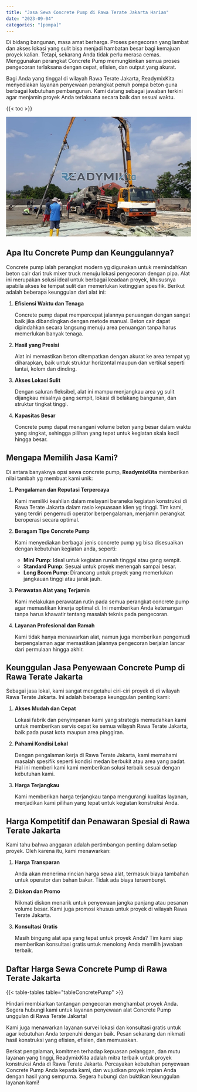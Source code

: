 ```yaml
---
title: "Jasa Sewa Concrete Pump di Rawa Terate Jakarta Harian"
date: "2023-09-04"
categories: "[pompa]"
---
```


Di bidang bangunan, masa amat berharga. Proses pengecoran yang lambat dan akses lokasi yang sulit bisa menjadi hambatan besar bagi kemajuan proyek kalian. Tetapi, sekarang Anda tidak perlu merasa cemas. Menggunakan perangkat Concrete Pump memungkinkan semua proses pengecoran terlaksana dengan cepat, efisien, dan output yang akurat.

Bagi Anda yang tinggal di wilayah Rawa Terate Jakarta, ReadymixKita menyediakan layanan penyewaan perangkat penuh pompa beton guna berbagai kebutuhan pembangunan. Kami datang sebagai jawaban terkini agar menjamin proyek Anda terlaksana secara baik dan sesuai waktu.

{{< toc >}}

![Jasa Sewa Concrete Pump di Rawa Terate Jakarta Harian](/images/pompa/sewa-pompa-10.jpg)

## Apa Itu Concrete Pump dan Keunggulannya?

Concrete pump ialah perangkat modern yg digunakan untuk memindahkan beton cair dari truk mixer truck menuju lokasi pengecoran dengan pipa. Alat ini merupakan solusi ideal untuk berbagai keadaan proyek, khususnya apabila akses ke tempat sulit dan memerlukan ketinggian spesifik. Berikut adalah beberapa keunggulan dari alat ini:

1. **Efisiensi Waktu dan Tenaga**

   Concrete pump dapat mempercepat jalannya penuangan dengan sangat baik jika dibandingkan dengan metode manual. Beton cair dapat dipindahkan secara langsung menuju area penuangan tanpa harus memerlukan banyak tenaga.

2. **Hasil yang Presisi**

   Alat ini memastikan beton ditempatkan dengan akurat ke area tempat yg diharapkan, baik untuk struktur horizontal maupun dan vertikal seperti lantai, kolom dan dinding.

3. **Akses Lokasi Sulit**

   Dengan saluran fleksibel, alat ini mampu menjangkau area yg sulit dijangkau misalnya gang sempit, lokasi di belakang bangunan, dan struktur tingkat tinggi.

4. **Kapasitas Besar**

   Concrete pump dapat menangani volume beton yang besar dalam waktu yang singkat, sehingga pilihan yang tepat untuk kegiatan skala kecil hingga besar.

## Mengapa Memilih Jasa Kami?

Di antara banyaknya opsi sewa concrete pump, **ReadymixKita** memberikan nilai tambah yg membuat kami unik:

1. **Pengalaman dan Reputasi Terpercaya**

   Kami memiliki keahlian dalam melayani beraneka kegiatan konstruksi di Rawa Terate Jakarta dalam rasio kepuasaan klien yg tinggi. Tim kami, yang terdiri pengemudi operator berpengalaman, menjamin perangkat beroperasi secara optimal.

2. **Beragam Tipe Concrete Pump**

   Kami menyediakan berbagai jenis concrete pump yg bisa disesuaikan dengan kebutuhan kegiatan anda, seperti:
   - **Mini Pump**: Ideal untuk kegiatan rumah tinggal atau gang sempit.
   - **Standard Pump**: Sesuai untuk proyek menengah sampai besar.
   - **Long Boom Pump**: Dirancang untuk proyek yang memerlukan jangkauan tinggi atau jarak jauh.

3. **Perawatan Alat yang Terjamin**

   Kami melakukan perawatan rutin pada semua perangkat concrete pump agar memastikan kinerja optimal di. Ini memberikan Anda ketenangan tanpa harus khawatir tentang masalah teknis pada pengecoran.

4. **Layanan Profesional dan Ramah**

   Kami tidak hanya menawarkan alat, namun juga memberikan pengemudi berpengalaman agar memastikan jalannya pengecoran berjalan lancar dari permulaan hingga akhir.

## Keunggulan Jasa Penyewaan Concrete Pump di Rawa Terate Jakarta

Sebagai jasa lokal, kami sangat mengetahui ciri-ciri proyek di di wilayah Rawa Terate Jakarta. Ini adalah beberapa keunggulan penting kami:

1. **Akses Mudah dan Cepat**

   Lokasi fabrik dan penyimpanan kami yang strategis memudahkan kami untuk memberikan servis cepat ke semua wilayah Rawa Terate Jakarta, baik pada pusat kota maupun area pinggiran.

2. **Pahami Kondisi Lokal**

   Dengan pengalaman kerja di Rawa Terate Jakarta, kami memahami masalah spesifik seperti kondisi medan berbukit atau area yang padat. Hal ini memberi kami kami memberikan solusi terbaik sesuai dengan kebutuhan kami.

3. **Harga Terjangkau**

   Kami memberikan harga terjangkau tanpa mengurangi kualitas layanan, menjadikan kami pilihan yang tepat untuk kegiatan konstruksi Anda.

## Harga Kompetitif dan Penawaran Spesial di Rawa Terate Jakarta

Kami tahu bahwa anggaran adalah pertimbangan penting dalam setiap proyek. Oleh karena itu, kami menawarkan:

1. **Harga Transparan**

   Anda akan menerima rincian harga sewa alat, termasuk biaya tambahan untuk operator dan bahan bakar. Tidak ada biaya tersembunyi.

2. **Diskon dan Promo**

   Nikmati diskon menarik untuk penyewaan jangka panjang atau pesanan volume besar. Kami juga promosi khusus untuk proyek di wilayah Rawa Terate Jakarta.

3. **Konsultasi Gratis**

   Masih bingung alat apa yang tepat untuk proyek Anda? Tim kami siap memberikan konsultasi gratis untuk menolong Anda memilih jawaban terbaik.

## Daftar Harga Sewa Concrete Pump di Rawa Terate Jakarta

{{< table-tables table="tableConcretePump" >}}

Hindari membiarkan tantangan pengecoran menghambat proyek Anda. Segera hubungi kami untuk layanan penyewaan alat Concrete Pump unggulan di Rawa Terate Jakarta!

Kami juga menawarkan layanan survei lokasi dan konsultasi gratis untuk agar kebutuhan Anda terpenuhi dengan baik. Pesan sekarang dan nikmati hasil konstruksi yang efisien, efisien, dan memuaskan.

Berkat pengalaman, komitmen terhadap kepuasan pelanggan, dan mutu layanan yang tinggi, ReadymixKita adalah mitra terbaik untuk proyek konstruksi Anda di Rawa Terate Jakarta. Percayakan kebutuhan penyewaan Concrete Pump Anda kepada kami, dan wujudkan proyek impian Anda dengan hasil yang sempurna. Segera hubungi dan buktikan keunggulan layanan kami!